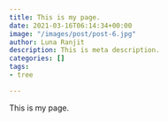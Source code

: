 ```yaml
---
title: This is my page.
date: 2021-03-16T06:14:34+00:00
image: "/images/post/post-6.jpg"
author: Luna Ranjit
description: This is meta description.
categories: []
tags:
- tree

---
```

This is my page. 